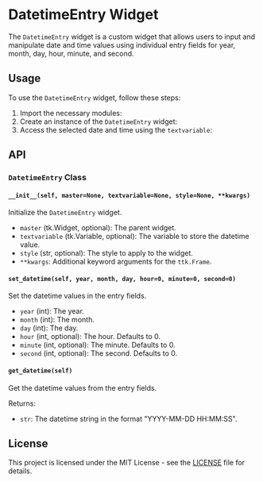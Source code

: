 # DatetimeEntry Widget

The `DatetimeEntry` widget is a custom widget that allows users to input and manipulate date and time values using individual entry fields for year, month, day, hour, minute, and second.

## Usage

To use the `DatetimeEntry` widget, follow these steps:

1. Import the necessary modules:
2. Create an instance of the `DatetimeEntry` widget:
3. Access the selected date and time using the `textvariable`:
## API

### `DatetimeEntry` Class

#### `__init__(self, master=None, textvariable=None, style=None, **kwargs)`

Initialize the `DatetimeEntry` widget.

- `master` (tk.Widget, optional): The parent widget.
- `textvariable` (tk.Variable, optional): The variable to store the datetime value.
- `style` (str, optional): The style to apply to the widget.
- `**kwargs`: Additional keyword arguments for the `ttk.Frame`.

#### `set_datetime(self, year, month, day, hour=0, minute=0, second=0)`

Set the datetime values in the entry fields.

- `year` (int): The year.
- `month` (int): The month.
- `day` (int): The day.
- `hour` (int, optional): The hour. Defaults to 0.
- `minute` (int, optional): The minute. Defaults to 0.
- `second` (int, optional): The second. Defaults to 0.

#### `get_datetime(self)`

Get the datetime values from the entry fields.

Returns:
- `str`: The datetime string in the format "YYYY-MM-DD HH:MM:SS".

## License

This project is licensed under the MIT License - see the [LICENSE](LICENSE) file for details.
